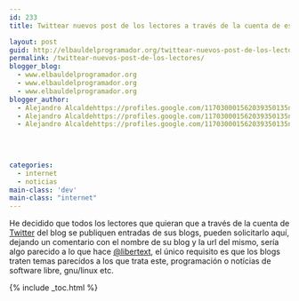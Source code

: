 ```yaml
---
id: 233
title: Twittear nuevos post de los lectores a través de la cuenta de este blog

layout: post
guid: http://elbauldelprogramador.org/twittear-nuevos-post-de-los-lectores-a-traves-de-la-cuenta-de-este-blog/
permalink: /twittear-nuevos-post-de-los-lectores/
blogger_blog:
  - www.elbauldelprogramador.org
  - www.elbauldelprogramador.org
  - www.elbauldelprogramador.org
blogger_author:
  - Alejandro Alcaldehttps://profiles.google.com/117030001562039350135noreply@blogger.com
  - Alejandro Alcaldehttps://profiles.google.com/117030001562039350135noreply@blogger.com
  - Alejandro Alcaldehttps://profiles.google.com/117030001562039350135noreply@blogger.com

  
  
  
categories:
  - internet
  - noticias
main-class: 'dev'
main-class: "internet"
---
```

He decidido que todos los lectores que quieran que a través de la cuenta de [Twitter][1] del blog se publiquen entradas de sus blogs, pueden solicitarlo aquí, dejando un comentario con el nombre de su blog y la url del mismo, sería algo parecido a lo que hace [@libertext][2], el único requisito es que los blogs traten temas parecídos a los que trata este, programación o notícias de software libre, gnu/linux etc.



 [1]: https://twitter.com/#!/bashycBlog
 [2]: https://twitter.com/#!/Libertex

{% include _toc.html %}
